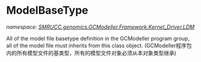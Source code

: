 ﻿# ModelBaseType
_namespace: [SMRUCC.genomics.GCModeller.Framework.Kernel_Driver.LDM](./index.md)_

All of the model file basetype definition in the GCModeller program group, all of the model file must inherits from this class object.
 (GCModeller程序包内的所有模型文件的基类型，所有的模型文件对象必须从本对象类型继承)




